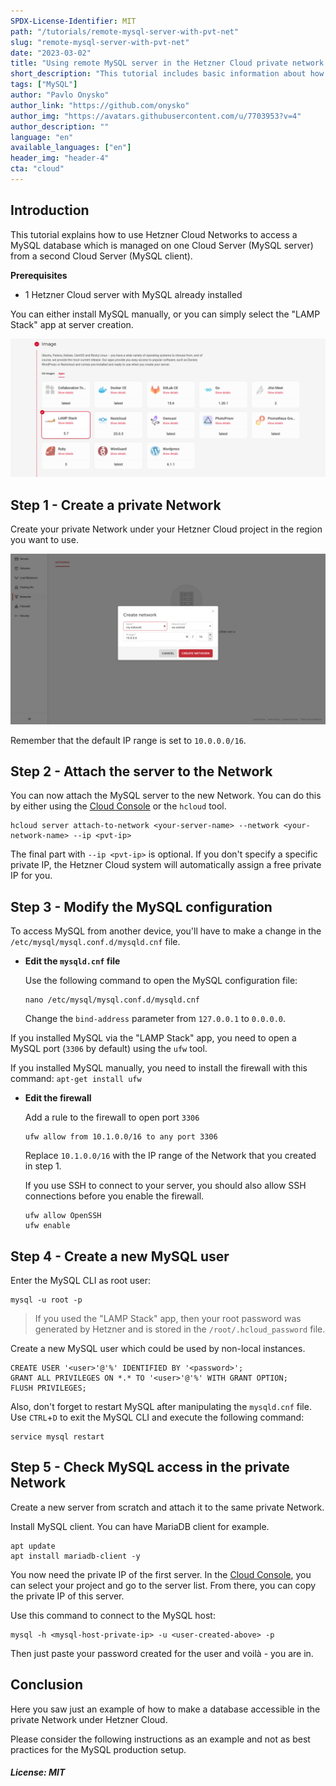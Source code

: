 ```yaml
---
SPDX-License-Identifier: MIT
path: "/tutorials/remote-mysql-server-with-pvt-net"
slug: "remote-mysql-server-with-pvt-net"
date: "2023-03-02"
title: "Using remote MySQL server in the Hetzner Cloud private network securely"
short_description: "This tutorial includes basic information about how to set up separate MySQL instances that can be accessed via a private network."
tags: ["MySQL"]
author: "Pavlo Onysko"
author_link: "https://github.com/onysko"
author_img: "https://avatars.githubusercontent.com/u/7703953?v=4"
author_description: ""
language: "en"
available_languages: ["en"]
header_img: "header-4"
cta: "cloud"
---
```


## Introduction

This tutorial explains how to use Hetzner Cloud Networks to access a MySQL database which is managed on one Cloud Server (MySQL server) from a second Cloud Server (MySQL client).

**Prerequisites**

* 1 Hetzner Cloud server with MySQL already installed

You can either install MySQL manually, or you can simply select the "LAMP Stack" app at server creation.

![LAMP application](images/lamp-stack-app.png)

## Step 1 - Create a private Network

Create your private Network under your Hetzner Cloud project in the region you want to use.

![Private network creation](images/create-network.png)

Remember that the default IP range is set to `10.0.0.0/16`.

## Step 2 - Attach the server to the Network

You can now attach the MySQL server to the new Network. You can do this by either using the [Cloud Console](https://console.hetzner.cloud/) or the `hcloud` tool.

```shell
hcloud server attach-to-network <your-server-name> --network <your-network-name> --ip <pvt-ip>
```

The final part with `--ip <pvt-ip>` is optional. If you don't specify a specific private IP, the Hetzner Cloud system will automatically assign a free private IP for you.

## Step 3 - Modify the MySQL configuration

To access MySQL from another device, you'll have to make a change in the `/etc/mysql/mysql.conf.d/mysqld.cnf` file.

- **Edit the `mysqld.cnf` file**

  Use the following command to open the MySQL configuration file:

  ```shell
  nano /etc/mysql/mysql.conf.d/mysqld.cnf
  ```

  Change the `bind-address` parameter from `127.0.0.1` to `0.0.0.0`.

If you installed MySQL via the "LAMP Stack" app, you need to open a MySQL port (`3306` by default) using the `ufw` tool. 

If you installed MySQL manually, you need to install the firewall with this command: `apt-get install ufw`

- **Edit the firewall**
  
  Add a rule to the firewall to open port `3306`

  ```shell
  ufw allow from 10.1.0.0/16 to any port 3306
  ```
  Replace `10.1.0.0/16` with the IP range of the Network that you created in step 1.

  If you use SSH to connect to your server, you should also allow SSH connections before you enable the firewall.
  ```
  ufw allow OpenSSH
  ufw enable
  ```

## Step 4 - Create a new MySQL user

Enter the MySQL CLI as root user:

```shell
mysql -u root -p
```

> If you used the "LAMP Stack" app, then your root password was generated by Hetzner and is stored in the `/root/.hcloud_password` file.

Create a new MySQL user which could be used by non-local instances.

```mysql
CREATE USER '<user>'@'%' IDENTIFIED BY '<password>';
GRANT ALL PRIVILEGES ON *.* TO '<user>'@'%' WITH GRANT OPTION;
FLUSH PRIVILEGES;
```

Also, don't forget to restart MySQL after manipulating the `mysqld.cnf` file. Use `CTRL`+`D` to exit the MySQL CLI and execute the following command:

```shell
service mysql restart
```

## Step 5 - Check MySQL access in the private Network

Create a new server from scratch and attach it to the same private Network.

Install MySQL client. You can have MariaDB client for example.

```shell
apt update
apt install mariadb-client -y
```

You now need the private IP of the first server. In the [Cloud Console](https://console.hetzner.cloud/), you can select your project and go to the server list. From there, you can copy the private IP of this server.

Use this command to connect to the MySQL host:

```shell
mysql -h <mysql-host-private-ip> -u <user-created-above> -p
```

Then just paste your password created for the user and voilà - you are in.

## Conclusion
Here you saw just an example of how to make a database accessible in the private Network under Hetzner Cloud.

Please consider the following instructions as an example and not as best practices for the MySQL production setup. 

##### License: MIT

<!--

Contributor's Certificate of Origin

By making a contribution to this project, I certify that:

(a) The contribution was created in whole or in part by me and I have
    the right to submit it under the license indicated in the file; or

(b) The contribution is based upon previous work that, to the best of my
    knowledge, is covered under an appropriate license and I have the
    right under that license to submit that work with modifications,
    whether created in whole or in part by me, under the same license
    (unless I am permitted to submit under a different license), as
    indicated in the file; or

(c) The contribution was provided directly to me by some other person
    who certified (a), (b) or (c) and I have not modified it.

(d) I understand and agree that this project and the contribution are
    public and that a record of the contribution (including all personal
    information I submit with it, including my sign-off) is maintained
    indefinitely and may be redistributed consistent with this project
    or the license(s) involved.

Signed-off-by: Pavlo Onysko (pavlo.onysko@gmail.com)

-->
